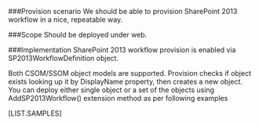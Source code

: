 <properties
	pageTitle="SP2013WorkflowDefinition"
    pageName="SP2013WorkflowDefinition"
        parentPageId="spmeta2/definitions/sharepoint-foundation"
/>

###Provision scenario
We should be able to provision SharePoint 2013 workflow in a nice, repeatable way.

###Scope
Should be deployed under web.

###Implementation
SharePoint 2013 workflow provision is enabled via SP2013WorkflowDefinition object.

Both CSOM/SSOM object models are supported. 
Provision checks if object exists looking up it by DisplayName property, then creates a new object. 
You can deploy either single object or a set of the objects using AddSP2013Workflow() extension method as per following examples

[LIST.SAMPLES]